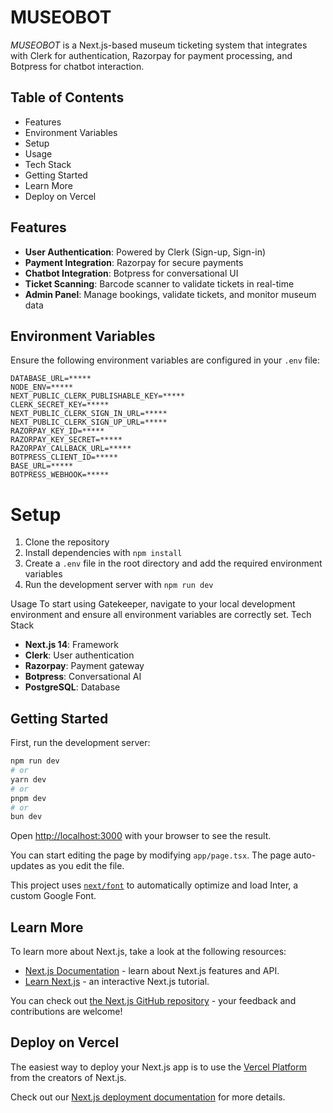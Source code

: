 # MUSEOBOT

*MUSEOBOT* is a Next.js-based museum ticketing system that integrates with Clerk for authentication, Razorpay for payment processing, and Botpress for chatbot interaction.

## Table of Contents
- Features
- Environment Variables
- Setup
- Usage
- Tech Stack
- Getting Started
- Learn More
- Deploy on Vercel

## Features
- **User Authentication**: Powered by Clerk (Sign-up, Sign-in)
- **Payment Integration**: Razorpay for secure payments
- **Chatbot Integration**: Botpress for conversational UI
- **Ticket Scanning**: Barcode scanner to validate tickets in real-time
- **Admin Panel**: Manage bookings, validate tickets, and monitor museum data

## Environment Variables
Ensure the following environment variables are configured in your `.env` file:

```env
DATABASE_URL=*****
NODE_ENV=*****
NEXT_PUBLIC_CLERK_PUBLISHABLE_KEY=*****
CLERK_SECRET_KEY=*****
NEXT_PUBLIC_CLERK_SIGN_IN_URL=*****
NEXT_PUBLIC_CLERK_SIGN_UP_URL=*****
RAZORPAY_KEY_ID=*****
RAZORPAY_KEY_SECRET=*****
RAZORPAY_CALLBACK_URL=*****
BOTPRESS_CLIENT_ID=*****
BASE_URL=*****
BOTPRESS_WEBHOOK=*****

```
# Setup
1. Clone the repository
2. Install dependencies with `npm install`
3. Create a `.env` file in the root directory and add the required environment variables
4. Run the development server with `npm run dev`

Usage
To start using Gatekeeper, navigate to your local development environment and ensure all environment variables are correctly set.
Tech Stack
- **Next.js 14**: Framework
- **Clerk**: User authentication
- **Razorpay**: Payment gateway
- **Botpress**: Conversational AI
- **PostgreSQL**: Database

## Getting Started

First, run the development server:

```bash
npm run dev
# or
yarn dev
# or
pnpm dev
# or
bun dev
```

Open [http://localhost:3000](http://localhost:3000) with your browser to see the result.

You can start editing the page by modifying `app/page.tsx`. The page auto-updates as you edit the file.

This project uses [`next/font`](https://nextjs.org/docs/basic-features/font-optimization) to automatically optimize and load Inter, a custom Google Font.

## Learn More

To learn more about Next.js, take a look at the following resources:

- [Next.js Documentation](https://nextjs.org/docs) - learn about Next.js features and API.
- [Learn Next.js](https://nextjs.org/learn) - an interactive Next.js tutorial.

You can check out [the Next.js GitHub repository](https://github.com/vercel/next.js/) - your feedback and contributions are welcome!

## Deploy on Vercel

The easiest way to deploy your Next.js app is to use the [Vercel Platform](https://vercel.com/new?utm_medium=default-template&filter=next.js&utm_source=create-next-app&utm_campaign=create-next-app-readme) from the creators of Next.js.

Check out our [Next.js deployment documentation](https://nextjs.org/docs/deployment) for more details.
